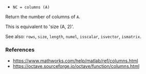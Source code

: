 * `NC = columns (A)`

Return the number of columns of `A`.

This is equivalent to 'size (A, 2)'.

See also: `rows`, `size`, `length`, `numel`, `isscalar`, `isvector`, `ismatrix`.

### References

* https://www.mathworks.com/help/matlab/ref/columns.html
* https://octave.sourceforge.io/octave/function/columns.html

